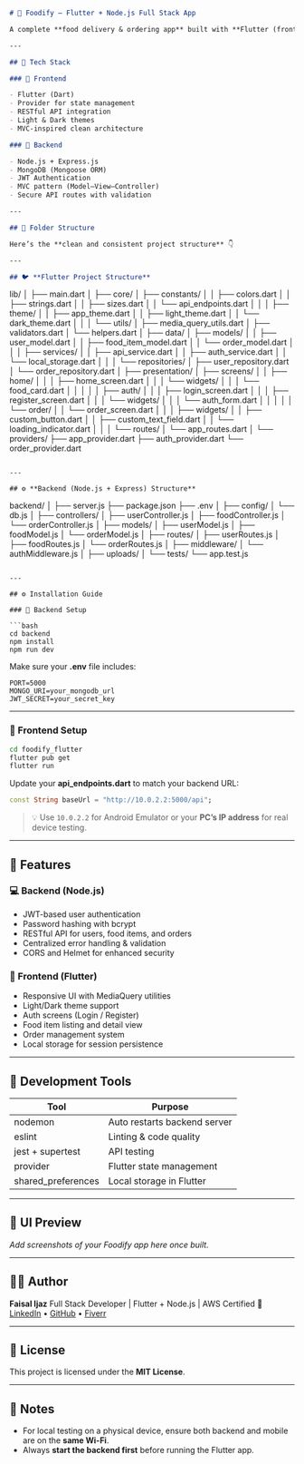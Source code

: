 ```markdown
# 🍔 Foodify — Flutter + Node.js Full Stack App

A complete **food delivery & ordering app** built with **Flutter (frontend)** and **Node.js + Express (backend)** using the **MVC architecture**.

---

## 🧱 Tech Stack

### 🔹 Frontend

- Flutter (Dart)
- Provider for state management
- RESTful API integration
- Light & Dark themes
- MVC-inspired clean architecture

### 🔹 Backend

- Node.js + Express.js
- MongoDB (Mongoose ORM)
- JWT Authentication
- MVC pattern (Model–View–Controller)
- Secure API routes with validation

---

## 📁 Folder Structure

Here’s the **clean and consistent project structure** 👇

---

## 🐦 **Flutter Project Structure**
```

lib/
│
├── main.dart
│
├── core/
│ ├── constants/
│ │ ├── colors.dart
│ │ ├── strings.dart
│ │ ├── sizes.dart
│ │ └── api_endpoints.dart
│ │
│ ├── theme/
│ │ ├── app_theme.dart
│ │ ├── light_theme.dart
│ │ └── dark_theme.dart
│ │
│ └── utils/
│ ├── media_query_utils.dart
│ ├── validators.dart
│ └── helpers.dart
│
├── data/
│ ├── models/
│ │ ├── user_model.dart
│ │ ├── food_item_model.dart
│ │ └── order_model.dart
│ │
│ ├── services/
│ │ ├── api_service.dart
│ │ ├── auth_service.dart
│ │ └── local_storage.dart
│ │
│ └── repositories/
│ ├── user_repository.dart
│ └── order_repository.dart
│
├── presentation/
│ ├── screens/
│ │ ├── home/
│ │ │ ├── home_screen.dart
│ │ │ └── widgets/
│ │ │ └── food_card.dart
│ │ │
│ │ ├── auth/
│ │ │ ├── login_screen.dart
│ │ │ ├── register_screen.dart
│ │ │ └── widgets/
│ │ │ └── auth_form.dart
│ │ │
│ │ └── order/
│ │ └── order_screen.dart
│ │
│ ├── widgets/
│ │ ├── custom_button.dart
│ │ ├── custom_text_field.dart
│ │ └── loading_indicator.dart
│ │
│ └── routes/
│ └── app_routes.dart
│
└── providers/
├── app_provider.dart
├── auth_provider.dart
└── order_provider.dart

```

---

## ⚙️ **Backend (Node.js + Express) Structure**

```

backend/
│
├── server.js
├── package.json
├── .env
│
├── config/
│ └── db.js
│
├── controllers/
│ ├── userController.js
│ ├── foodController.js
│ └── orderController.js
│
├── models/
│ ├── userModel.js
│ ├── foodModel.js
│ └── orderModel.js
│
├── routes/
│ ├── userRoutes.js
│ ├── foodRoutes.js
│ └── orderRoutes.js
│
├── middleware/
│ └── authMiddleware.js
│
├── uploads/
│
└── tests/
└── app.test.js

````

---

## ⚙️ Installation Guide

### 🧩 Backend Setup

```bash
cd backend
npm install
npm run dev
````

Make sure your **.env** file includes:

```env
PORT=5000
MONGO_URI=your_mongodb_url
JWT_SECRET=your_secret_key
```

---

### 🧩 Frontend Setup

```bash
cd foodify_flutter
flutter pub get
flutter run
```

Update your **api_endpoints.dart** to match your backend URL:

```dart
const String baseUrl = "http://10.0.2.2:5000/api";
```

> 💡 Use `10.0.2.2` for Android Emulator or your **PC’s IP address** for real device testing.

---

## 🧠 Features

### 💻 Backend (Node.js)

- JWT-based user authentication
- Password hashing with bcrypt
- RESTful API for users, food items, and orders
- Centralized error handling & validation
- CORS and Helmet for enhanced security

### 📱 Frontend (Flutter)

- Responsive UI with MediaQuery utilities
- Light/Dark theme support
- Auth screens (Login / Register)
- Food item listing and detail view
- Order management system
- Local storage for session persistence

---

## 🧪 Development Tools

| Tool               | Purpose                      |
| ------------------ | ---------------------------- |
| nodemon            | Auto restarts backend server |
| eslint             | Linting & code quality       |
| jest + supertest   | API testing                  |
| provider           | Flutter state management     |
| shared_preferences | Local storage in Flutter     |

---

## 📸 UI Preview

_Add screenshots of your Foodify app here once built._

---

## 👨‍💻 Author

**Faisal Ijaz**
Full Stack Developer | Flutter + Node.js | AWS Certified
🔗 [LinkedIn](#) • [GitHub](#) • [Fiverr](#)

---

## 🧾 License

This project is licensed under the **MIT License**.

---

## 🚀 Notes

- For local testing on a physical device, ensure both backend and mobile are on the **same Wi-Fi**.
- Always **start the backend first** before running the Flutter app.

```

```

